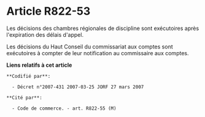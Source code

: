 # Article R822-53

Les décisions des chambres régionales de discipline sont exécutoires après l'expiration des délais d'appel.

Les décisions du Haut Conseil du commissariat aux comptes sont exécutoires à compter de leur notification au commissaire aux
comptes.

**Liens relatifs à cet article**

	**Codifié par**:

	  - Décret n°2007-431 2007-03-25 JORF 27 mars 2007

	**Cité par**:

	  - Code de commerce. - art. R822-55 (M)
